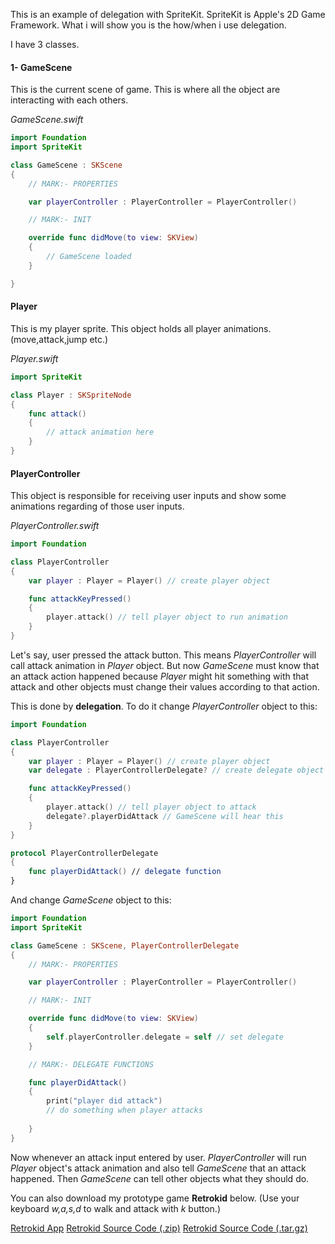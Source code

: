 This is an example of delegation with SpriteKit.
SpriteKit is Apple's 2D Game Framework.
What i will show you is the how/when i use delegation.

I have 3 classes.

#### 1- GameScene 

This is the current scene of game. This is where all the object are interacting with each others.

*GameScene.swift*

```swift
import Foundation
import SpriteKit

class GameScene : SKScene
{
	// MARK:- PROPERTIES

	var playerController : PlayerController = PlayerController()

	// MARK:- INIT

	override func didMove(to view: SKView)
    {
        // GameScene loaded
    }

}
```

#### Player 

This is my player sprite. This object holds all player animations.(move,attack,jump etc.)

*Player.swift*

```swift
import SpriteKit

class Player : SKSpriteNode
{
	func attack() 
 	{
		// attack animation here
	}
}
```
#### PlayerController 

This object is responsible for receiving user inputs and show some animations regarding of those user inputs.

*PlayerController.swift*

```swift
import Foundation

class PlayerController
{
	var player : Player = Player() // create player object

	func attackKeyPressed()
	{
		player.attack() // tell player object to run animation
	}
}

```

Let's say, user pressed the attack button.
This means *PlayerController* will call attack animation in *Player* object.
But now *GameScene* must know that an attack action happened because *Player* might hit something with that attack and other objects must change their values according to that action.

This is done by **delegation**.
To do it change *PlayerController* object to this:

```swift
import Foundation

class PlayerController
{
	var player : Player = Player() // create player object
	var delegate : PlayerControllerDelegate? // create delegate object

	func attackKeyPressed()
	{
		player.attack() // tell player object to attack
		delegate?.playerDidAttack // GameScene will hear this
	}
}

protocol PlayerControllerDelegate
{
    func playerDidAttack() // delegate function
}
```

And change *GameScene* object to this:

```swift
import Foundation
import SpriteKit

class GameScene : SKScene, PlayerControllerDelegate
{
	// MARK:- PROPERTIES

	var playerController : PlayerController = PlayerController()

	// MARK:- INIT

	override func didMove(to view: SKView)
    {
        self.playerController.delegate = self // set delegate
    }

 	// MARK:- DELEGATE FUNCTIONS

    func playerDidAttack()
    {
    	print("player did attack")
        // do something when player attacks
        
    }
}
```

Now whenever an attack input entered by user. *PlayerController* will run *Player* object's attack animation and also tell *GameScene* that an attack happened. Then *GameScene* can tell other objects what they should do.

You can also download my prototype game **Retrokid** below.
(Use your keyboard *w,a,s,d* to walk and attack with *k* button.)

[Retrokid App](https://github.com/retrokid/retrokid/releases/download/v0.1.1-alpha/retrokid.app.zip)
[Retrokid Source Code (.zip)](https://github.com/retrokid/retrokid/archive/v0.1.1-alpha.zip)
[Retrokid Source Code (.tar.gz)](https://github.com/retrokid/retrokid/archive/v0.1.1-alpha.tar.gz)